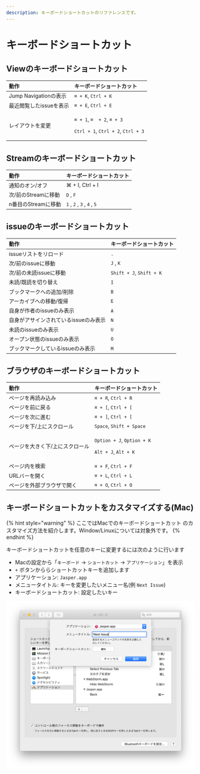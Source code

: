 ```yaml
---
description: キーボードショートカットのリファレンスです。
---
```


# キーボードショートカット

## Viewのキーボードショートカット <a id="view"></a>

<table>
  <thead>
    <tr>
      <th style="text-align:left">&#x52D5;&#x4F5C;</th>
      <th style="text-align:left">&#x30AD;&#x30FC;&#x30DC;&#x30FC;&#x30C9;&#x30B7;&#x30E7;&#x30FC;&#x30C8;&#x30AB;&#x30C3;&#x30C8;</th>
    </tr>
  </thead>
  <tbody>
    <tr>
      <td style="text-align:left">Jump Navigation&#x306E;&#x8868;&#x793A;</td>
      <td style="text-align:left"><code>&#x2318; + K</code>, <code>Ctrl + K</code>
      </td>
    </tr>
    <tr>
      <td style="text-align:left">&#x6700;&#x8FD1;&#x95B2;&#x89A7;&#x3057;&#x305F;issue&#x3092;&#x8868;&#x793A;</td>
      <td
      style="text-align:left"><code>&#x2318; + E</code>, <code>Ctrl + E</code>
        </td>
    </tr>
    <tr>
      <td style="text-align:left">&#x30EC;&#x30A4;&#x30A2;&#x30A6;&#x30C8;&#x3092;&#x5909;&#x66F4;</td>
      <td
      style="text-align:left">
        <p><code>&#x2318; + 1</code>, <code>&#x2318;  + 2</code>, <code>&#x2318; + 3</code>
        </p>
        <p><code>Ctrl + 1</code>, <code>Ctrl + 2</code>, <code>Ctrl + 3</code>
        </p>
        </td>
    </tr>
  </tbody>
</table>

## Streamのキーボードショートカット <a id="stream"></a>

| 動作 | キーボードショートカット |
| :--- | :--- |
| 通知のオン/オフ | ⌘ + I, Ctrl + I |
| 次/前のStreamに移動 |  `D` ,  `F`  |
| n番目のStreamに移動 |  `1` ,  `2` ,  `3` ,  `4` ,  `5`  |

## issueのキーボードショートカット <a id="issue"></a>

| 動作 | キーボードショートカット |
| :--- | :--- |
| issueリストをリロード |  `.`  |
| 次/前のissueに移動 |  `J` ,  `K`  |
| 次/前の未読issueに移動 | `Shift + J`, `Shift + K` |
| 未読/既読を切り替え |  `I`  |
| ブックマークへの追加/削除 |  `B`  |
| アーカイブへの移動/復帰 |  `E`  |
| 自身が作者のissueのみ表示 |  `A`  |
| 自身がアサインされているissueのみ表示 |  `N`  |
| 未読のissueのみ表示 |  `U`  |
| オープン状態のissueのみ表示 |  `O`  |
| ブックマークしているissueのみ表示 |  `M`  |

## ブラウザのキーボードショートカット <a id="browser"></a>

<table>
  <thead>
    <tr>
      <th style="text-align:left">&#x52D5;&#x4F5C;</th>
      <th style="text-align:left">&#x30AD;&#x30FC;&#x30DC;&#x30FC;&#x30C9;&#x30B7;&#x30E7;&#x30FC;&#x30C8;&#x30AB;&#x30C3;&#x30C8;</th>
    </tr>
  </thead>
  <tbody>
    <tr>
      <td style="text-align:left">&#x30DA;&#x30FC;&#x30B8;&#x3092;&#x518D;&#x8AAD;&#x307F;&#x8FBC;&#x307F;</td>
      <td
      style="text-align:left"><code>&#x2318; + R</code>, <code>Ctrl + R</code>
        </td>
    </tr>
    <tr>
      <td style="text-align:left">&#x30DA;&#x30FC;&#x30B8;&#x3092;&#x524D;&#x306B;&#x623B;&#x308B;</td>
      <td
      style="text-align:left"><code>&#x2318; + [</code>, <code>Ctrl + [</code>
        </td>
    </tr>
    <tr>
      <td style="text-align:left">&#x30DA;&#x30FC;&#x30B8;&#x3092;&#x6B21;&#x306B;&#x9032;&#x3080;</td>
      <td
      style="text-align:left"><code>&#x2318; + ]</code>, <code>Ctrl + [</code>
        </td>
    </tr>
    <tr>
      <td style="text-align:left">&#x30DA;&#x30FC;&#x30B8;&#x3092;&#x4E0B;/&#x4E0A;&#x306B;&#x30B9;&#x30AF;&#x30ED;&#x30FC;&#x30EB;</td>
      <td
      style="text-align:left"><code>Space</code>, <code>Shift + Space</code>
        </td>
    </tr>
    <tr>
      <td style="text-align:left">&#x30DA;&#x30FC;&#x30B8;&#x3092;&#x5927;&#x304D;&#x304F;&#x4E0B;/&#x4E0A;&#x306B;&#x30B9;&#x30AF;&#x30ED;&#x30FC;&#x30EB;</td>
      <td
      style="text-align:left">
        <p><code>Option + J</code>, <code>Option + K</code>
        </p>
        <p><code>Alt + J</code>, <code>Alt + K</code>
        </p>
        </td>
    </tr>
    <tr>
      <td style="text-align:left">&#x30DA;&#x30FC;&#x30B8;&#x5185;&#x3092;&#x691C;&#x7D22;</td>
      <td style="text-align:left"><code>&#x2318; + F</code>, <code>Ctrl + F</code>
      </td>
    </tr>
    <tr>
      <td style="text-align:left">URL&#x30D0;&#x30FC;&#x3092;&#x958B;&#x304F;</td>
      <td style="text-align:left"><code>&#x2318; + L</code>, <code>Ctrl + L</code>
      </td>
    </tr>
    <tr>
      <td style="text-align:left">&#x30DA;&#x30FC;&#x30B8;&#x3092;&#x5916;&#x90E8;&#x30D6;&#x30E9;&#x30A6;&#x30B6;&#x3067;&#x958B;&#x304F;</td>
      <td
      style="text-align:left"><code>&#x2318; + O</code>, <code>Ctrl + O</code>
        </td>
    </tr>
  </tbody>
</table>

## キーボードショートカットをカスタマイズする\(Mac\) <a id="customize"></a>

{% hint style="warning" %}
ここではMacでのキーボードショートカット
のカスタマイズ方法を紹介します。Window/Linuxについては対象外です。
{% endhint %}

キーボードショートカットを任意のキーに変更するには次のように行います

* Macの設定から「`キーボード` → `ショートカット` → `アプリケーション`」を表示
*   `+` ボタンかららショートカットキーを追加します
  * アプリケーション: `Jasper.app`
  * メニュータイトル: キーを変更したいメニュー名\(例 `Next Issue`\)
  * キーボードショートカット: 設定したいキー

![](../.gitbook/assets/16_customize_keyboard_shortcut.png)

